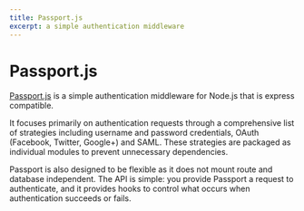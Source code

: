 ```yaml
---
title: Passport.js
excerpt: a simple authentication middleware
---
```


# Passport.js

[Passport.js](http://passportjs.org/) is a simple authentication middleware for Node.js that is express compatible.

It focuses primarily on authentication requests through a comprehensive list of strategies including username and password credentials, OAuth (Facebook, Twitter, Google+) and SAML. These strategies are packaged as individual modules to prevent unnecessary dependencies. 

Passport is also designed to be flexible as it does not mount route and database independent. The API is simple: you provide Passport a request to authenticate, and it provides hooks to control what occurs when authentication succeeds or fails.